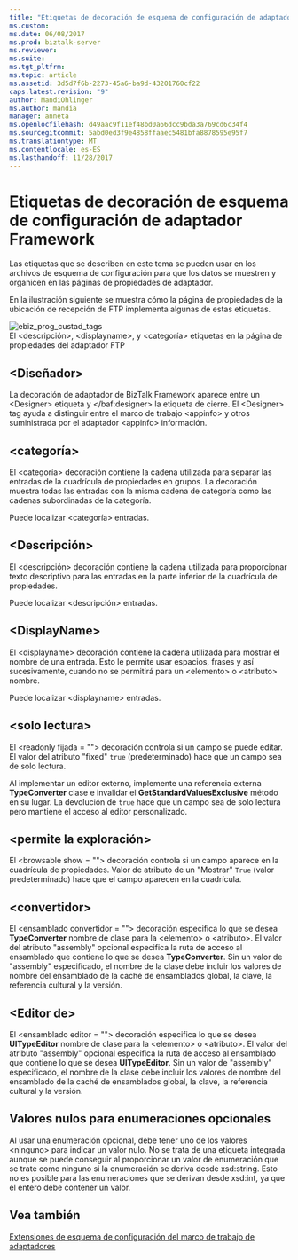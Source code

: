 ```yaml
---
title: "Etiquetas de decoración de esquema de configuración de adaptador Framework | Documentos de Microsoft"
ms.custom: 
ms.date: 06/08/2017
ms.prod: biztalk-server
ms.reviewer: 
ms.suite: 
ms.tgt_pltfrm: 
ms.topic: article
ms.assetid: 3d5d7f6b-2273-45a6-ba9d-43201760cf22
caps.latest.revision: "9"
author: MandiOhlinger
ms.author: mandia
manager: anneta
ms.openlocfilehash: d49aac9f11ef48bd0a66dcc9bda3a769cd6c34f4
ms.sourcegitcommit: 5abd0ed3f9e4858ffaaec5481bfa8878595e95f7
ms.translationtype: MT
ms.contentlocale: es-ES
ms.lasthandoff: 11/28/2017
---
```

# <a name="adapter-framework-configuration-schema-decoration-tags"></a>Etiquetas de decoración de esquema de configuración de adaptador Framework
Las etiquetas que se describen en este tema se pueden usar en los archivos de esquema de configuración para que los datos se muestren y organicen en las páginas de propiedades de adaptador.  
  
 En la ilustración siguiente se muestra cómo la página de propiedades de la ubicación de recepción de FTP implementa algunas de estas etiquetas.  
  
 ![](../core/media/ebiz-prog-custad-tags.gif "ebiz_prog_custad_tags")  
El \<descripción\>, \<displayname\>, y \<categoría\> etiquetas en la página de propiedades del adaptador FTP  
  
## <a name="designer"></a>\<Diseñador\>  
 La decoración de adaptador de BizTalk Framework aparece entre un \<Designer\> etiqueta y \</baf:designer\> la etiqueta de cierre. El \<Designer\> tag ayuda a distinguir entre el marco de trabajo \<appinfo\> y otros suministrada por el adaptador \<appinfo\> información.  
  
## <a name="category"></a>\<categoría\>  
 El \<categoría\> decoración contiene la cadena utilizada para separar las entradas de la cuadrícula de propiedades en grupos. La decoración muestra todas las entradas con la misma cadena de categoría como las cadenas subordinadas de la categoría.  
  
 Puede localizar \<categoría\> entradas.  
  
## <a name="description"></a>\<Descripción\>  
 El \<descripción\> decoración contiene la cadena utilizada para proporcionar texto descriptivo para las entradas en la parte inferior de la cuadrícula de propiedades.  
  
 Puede localizar \<descripción\> entradas.  
  
## <a name="displayname"></a>\<DisplayName\>  
 El \<displayname\> decoración contiene la cadena utilizada para mostrar el nombre de una entrada. Esto le permite usar espacios, frases y así sucesivamente, cuando no se permitirá para un \<elemento\> o \<atributo\> nombre.  
  
 Puede localizar \<displayname\> entradas.  
  
## <a name="readonly"></a>\<solo lectura\>  
 El \<readonly fijada = ""\> decoración controla si un campo se puede editar. El valor del atributo "fixed" `true` (predeterminado) hace que un campo sea de solo lectura.  
  
 Al implementar un editor externo, implemente una referencia externa **TypeConverter** clase e invalidar el **GetStandardValuesExclusive** método en su lugar. La devolución de `true` hace que un campo sea de solo lectura pero mantiene el acceso al editor personalizado.  
  
## <a name="browsable"></a>\<permite la exploración\>  
 El \<browsable show = ""\> decoración controla si un campo aparece en la cuadrícula de propiedades. Valor de atributo de un "Mostrar" `True` (valor predeterminado) hace que el campo aparecen en la cuadrícula.  
  
## <a name="converter"></a>\<convertidor\>  
 El \<ensamblado convertidor = ""\> decoración especifica lo que se desea **TypeConverter** nombre de clase para la \<elemento\> o \<atributo\>. El valor del atributo "assembly" opcional especifica la ruta de acceso al ensamblado que contiene lo que se desea **TypeConverter**. Sin un valor de "assembly" especificado, el nombre de la clase debe incluir los valores de nombre del ensamblado de la caché de ensamblados global, la clave, la referencia cultural y la versión.  
  
## <a name="editor"></a>\<Editor de\>  
 El \<ensamblado editor = ""\> decoración especifica lo que se desea **UITypeEditor** nombre de clase para la \<elemento\> o \<atributo\>. El valor del atributo "assembly" opcional especifica la ruta de acceso al ensamblado que contiene lo que se desea **UITypeEditor**. Sin un valor de "assembly" especificado, el nombre de la clase debe incluir los valores de nombre del ensamblado de la caché de ensamblados global, la clave, la referencia cultural y la versión.  
  
## <a name="null-values-for-optional-enumerations"></a>Valores nulos para enumeraciones opcionales  
 Al usar una enumeración opcional, debe tener uno de los valores \<ninguno\> para indicar un valor nulo. No se trata de una etiqueta integrada aunque se puede conseguir al proporcionar un valor de enumeración que se trate como ninguno si la enumeración se deriva desde xsd:string. Esto no es posible para las enumeraciones que se derivan desde xsd:int, ya que el entero debe contener un valor.  
  
## <a name="see-also"></a>Vea también  
 [Extensiones de esquema de configuración del marco de trabajo de adaptadores](../core/adapter-framework-configuration-schema-extensions.md)